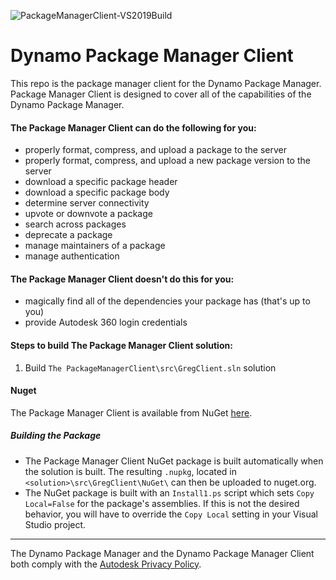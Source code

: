 ![PackageManagerClient-VS2019Build](https://github.com/DynamoDS/PackageManagerClient/workflows/PackageManagerClient-VS2019Build/badge.svg)
# Dynamo Package Manager Client

This repo is the package manager client for the Dynamo Package Manager.  Package Manager Client is designed to cover all of the capabilities of the Dynamo Package Manager.  

#### The Package Manager Client can do the following for you:

* properly format, compress, and upload a package to the server
* properly format, compress, and upload a new package version to the server
* download a specific package header
* download a specific package body
* determine server connectivity
* upvote or downvote a package
* search across packages
* deprecate a package
* manage maintainers of a package
* manage authentication

#### The Package Manager Client doesn't do this for you:

* magically find all of the dependencies your package has (that's up to you)
* provide Autodesk 360 login credentials

#### Steps to build The Package Manager Client solution:

1. Build `The PackageManagerClient\src\GregClient.sln` solution

#### Nuget
The Package Manager Client is available from NuGet [here](https://www.nuget.org/packages/Greg/). 
##### Building the Package
- The Package Manager Client NuGet package is built automatically when the solution is built. The resulting `.nupkg`, located in `<solution>\src\GregClient\NuGet\` can then be uploaded to nuget.org.
- The NuGet package is built with an `Install1.ps` script which sets `Copy Local=False` for the package's assemblies. If this is not the desired behavior, you will have to override the `Copy Local` setting in your Visual Studio project.


___

The Dynamo Package Manager and the Dynamo Package Manager Client both comply with the [Autodesk Privacy Policy](https://www.autodesk.com/company/legal-notices-trademarks/privacy-statement).
